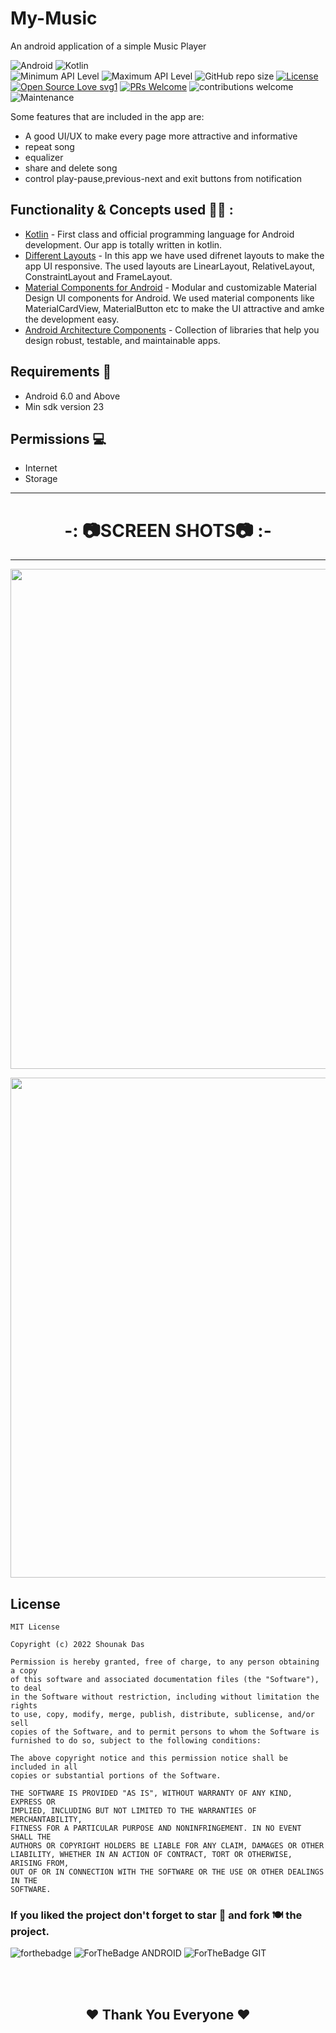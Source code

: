 # My-Music
An android application of a simple Music Player

![Android](https://img.shields.io/badge/Android-3DDC84?style=for-the-badge&logo=android&logoColor=white)
![Kotlin](https://img.shields.io/badge/Kotlin-0095D5?&style=for-the-badge&logo=kotlin&logoColor=white)
<br>
![Minimum API Level](https://img.shields.io/badge/Min%20API%20Level-23-green)
![Maximum API Level](https://img.shields.io/badge/Max%20API%20Level-31-orange)
![GitHub repo size](https://img.shields.io/github/repo-size/ByteMonk-GCECT/GCECT-APP)
[![License](https://img.shields.io/badge/license-MIT-%2397ca00.svg)](https://github.com/sitamadex11/CovidHelp/blob/develop/LICENSE)
[![Open Source Love svg1](https://badges.frapsoft.com/os/v1/open-source.svg?v=103)](https://github.com/ellerbrock/open-source-badges/) 
[![PRs Welcome](https://img.shields.io/badge/PRs-welcome-brightgreen.svg?style=flat-square)](http://makeapullrequest.com) 
![contributions welcome](https://img.shields.io/static/v1.svg?label=Contributions&message=Welcome&color=0059b3&style=flat-square) 
![Maintenance](https://img.shields.io/maintenance/yes/2022)

Some features that are included in the app are:
<ul>
  <li>A good UI/UX to make every page more attractive and informative</li>
  <li>repeat song</li>
  <li>equalizer</li>
  <li>share and delete song</li>
  <li>control play-pause,previous-next and exit buttons from notification</li>
</ul>

## Functionality & Concepts used 👨‍💻 :

- [Kotlin](https://kotlinlang.org/) - First class and official programming language for Android development. Our app is totally written in kotlin.
- [Different Layouts](https://developer.android.com/guide/topics/ui/declaring-layout) -  In this app we have used difrenet layouts to make the app UI responsive. The used layouts are LinearLayout, RelativeLayout, ConstraintLayout and FrameLayout.
- [Material Components for Android](https://github.com/material-components/material-components-android) - Modular and customizable Material Design UI components for Android. We used material components like MaterialCardView, MaterialButton etc to make the UI attractive and amke the development easy.
- [Android Architecture Components](https://developer.android.com/topic/libraries/architecture) - Collection of libraries that help you design robust, testable, and maintainable apps.

## Requirements 🎯 
- Android 6.0 and Above
- Min sdk version 23

## Permissions 💻
- Internet
- Storage

<hr>

 <h1 align="center">-: 📷SCREEN SHOTS📷 :-</h1>

<hr>

<p align="center">
  <img src=https://github.com/shounak-dev/My-Music/blob/7d1d9cd98adc44ceed50907f13236d16077b9234/Assets/1.jpg height= 800 width = 1000 />
</p>

<p align="center">
  <img src=https://github.com/shounak-dev/My-Music/blob/7d1d9cd98adc44ceed50907f13236d16077b9234/Assets/2.jpg height= 800 width = 1000 />
</p>

## License 

```
MIT License

Copyright (c) 2022 Shounak Das

Permission is hereby granted, free of charge, to any person obtaining a copy
of this software and associated documentation files (the "Software"), to deal
in the Software without restriction, including without limitation the rights
to use, copy, modify, merge, publish, distribute, sublicense, and/or sell
copies of the Software, and to permit persons to whom the Software is
furnished to do so, subject to the following conditions:

The above copyright notice and this permission notice shall be included in all
copies or substantial portions of the Software.

THE SOFTWARE IS PROVIDED "AS IS", WITHOUT WARRANTY OF ANY KIND, EXPRESS OR
IMPLIED, INCLUDING BUT NOT LIMITED TO THE WARRANTIES OF MERCHANTABILITY,
FITNESS FOR A PARTICULAR PURPOSE AND NONINFRINGEMENT. IN NO EVENT SHALL THE
AUTHORS OR COPYRIGHT HOLDERS BE LIABLE FOR ANY CLAIM, DAMAGES OR OTHER
LIABILITY, WHETHER IN AN ACTION OF CONTRACT, TORT OR OTHERWISE, ARISING FROM,
OUT OF OR IN CONNECTION WITH THE SOFTWARE OR THE USE OR OTHER DEALINGS IN THE
SOFTWARE.
```

### If you liked the project don't forget to star 🌟 and fork 🍽 the project.
![forthebadge](https://forthebadge.com/images/badges/built-with-love.svg)
![ForTheBadge ANDROID](https://forthebadge.com/images/badges/built-for-android.svg)
![ForTheBadge GIT](https://forthebadge.com/images/badges/uses-git.svg)

<br>
<br>
<h2 align="center">❤ Thank You Everyone ❤</h2>
<br>
